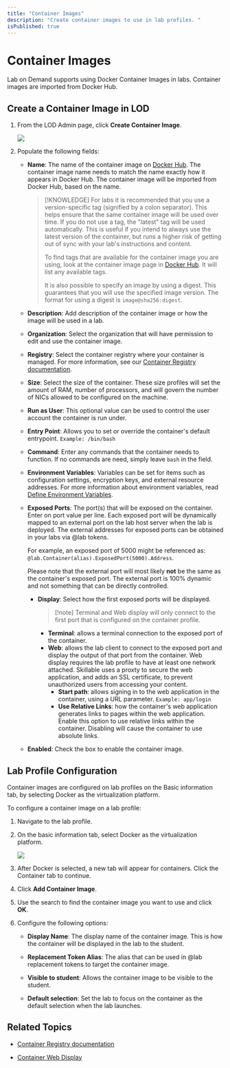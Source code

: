 ```yaml
---
title: "Container Images"
description: "Create container images to use in lab profiles. "
isPublished: true
---
```


# Container Images

Lab on Demand supports using Docker Container Images in labs. Container images are imported from Docker Hub.

## Create a Container Image in LOD

1. From the LOD Admin page, click **Create Container Image**. 

    ![](images/container-images-tile.png)

1. Populate the following fields:

    - **Name**: The name of the container image on [Docker Hub](https://hub.docker.com/). The container image name needs to match the name exactly how it appears in Docker Hub. The container image will be imported from Docker Hub, based on the name. 

        > [!KNOWLEDGE] For labs it is recommended that you use a version-specific tag (signified by a colon separator). This helps ensure that the same container image will be used over time. If you do not use a tag, the "latest" tag will be used automatically. This is useful if you intend to always use the latest version of the container, but runs a higher risk of getting out of sync with your lab's instructions and content. 
        >
        > To find tags that are available for the container image you are using, look at the container image page in [Docker Hub](https://hub.docker.com/). It will list any available tags. 
        >
        > It is also possible to specify an image by using a digest. This guarantees that you will use the specified image version. The format for using a digest is `image@sha256:digest`.    

    - **Description**: Add description of the container image or how the image will be used in a lab. 

    - **Organization**: Select the organization that will have permission to edit and use the container image. 

    - **Registry**: Select the container registry where your container is managed. For more information, see our [Container Registry documentation](lod/container-registries.md). 

    - **Size**: Select the size of the container. These size profiles will set the amount of RAM, number of processors, and will govern the number of NICs allowed to be configured on the machine.

    - **Run as User**: This optional value can be used to control the user account the container is run under. 

    - **Entry Point**: Allows you to set or override the container's default entrypoint. `Example: /bin/bash`

    - **Command**: Enter any commands that the container needs to function. If no commands are need, simply leave `bash` in the field. 

    - **Environment Variables**: Variables can be set for items such as configuration settings, encryption keys, and external resource addresses. For more information about environment variables, read [Define Environment Variables](https://docs.docker.com/compose/environment-variables/).

    - **Exposed Ports**: The port(s) that will be exposed on the container. Enter on port value per line. Each exposed port will be dynamically  mapped to an external port on the lab host server when the lab is deployed. The external addresses for exposed ports can be obtained in your labs via @lab tokens. 

        For example, an exposed port of 5000 might be referenced as: `@lab.Container(alias).ExposedPort(5000).Address`.

        Please note that the external port will most likely **not** be the same as the container's exposed port. The external port is 100% dynamic and not something that can be directly controlled. 

        - **Display**: Select how the first exposed ports will be displayed. 
        
            >[!note] Terminal and Web display will only connect to the first port that is configured on the container profile.
            
            - **Terminal**: allows a terminal connection to the exposed port of the container.
            - **Web**: allows the lab client to connect to the exposed port and display the output of that port from the container. Web display requires the lab profile to have at least one network attached. Skillable uses a proxty to secure the web application, and adds an SSL certificate, to prevent unauthorized users from accessing your content.  
                - **Start path**: allows signing in to the web application in the container, using a URL parameter. `Example: app/login`
                - **Use Relative Links**: how the container's web application generates links to pages within the web application. Enable this option to use relative links within the container. Disabling will cause the container to use absolute links. 
             

    - **Enabled**: Check the box to enable the container image. 

## Lab Profile Configuration

Container images are configured on lab profiles on the Basic information tab, by selecting Docker as the virtualization platform. 

To configure a container image on a lab profile:

1. Navigate to the lab profile. 

1. On the basic information tab, select Docker as the virtualization platform. 

    ![](images/docker-in-virt-platform-drop-down.png)

1. After Docker is selected, a new tab will appear for containers. Click the Container tab to continue. 

1. Click **Add Container Image**. 

1. Use the search to find the container image you want to use and click **OK**. 

1. Configure the following options:

    - **Display Name**: The display name of the container image. This is how the container will be displayed in the lab to the student. 

    - **Replacement Token Alias**: The alias that can be used in @lab replacement tokens to target the container image. 

    - **Visible to student**: Allows the container image to be visible to the student. 

    - **Default selection**: Set the lab to focus on the container as the default selection when the lab launches.

## Related Topics 

- [Container Registry documentation](lod/container-registries.md)

- [Container Web Display](lod/container-web-display.md)
